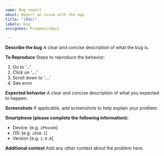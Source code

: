 ```yaml
---
name: Bug report
about: Report an issue with the app
title: "[BUG]"
labels: bug
assignees: PragmaticWays

---
```


**Describe the bug**
A clear and concise description of what the bug is.

**To Reproduce**
Steps to reproduce the behavior:
1. Go to '...'
2. Click on '....'
3. Scroll down to '....'
4. See error

**Expected behavior**
A clear and concise description of what you expected to happen.

**Screenshots**
If applicable, add screenshots to help explain your problem.

**Smartphone (please complete the following information):**
 - Device: [e.g. `iPhone6`]
 - OS: [e.g. `iOS8.1`] 
 - Version [e.g. `1.0.0`]

**Additional context**
Add any other context about the problem here.
